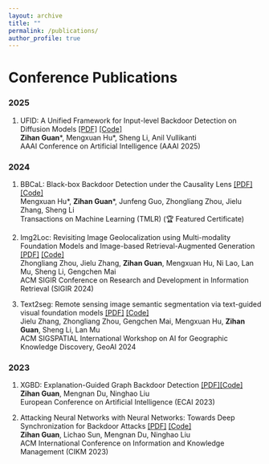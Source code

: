```yaml
---
layout: archive
title: ""
permalink: /publications/
author_profile: true
---
```

# Conference Publications
### 2025
1. UFID: A Unified Framework for Input-level Backdoor Detection on Diffusion Models [\[PDF\]](https://arxiv.org/abs/2404.01101) [\[Code\]](https://github.com/GuanZihan/official_UFID) <br>
**Zihan Guan***, Mengxuan Hu*, Sheng Li, Anil Vullikanti<br>
AAAI Conference on Artificial Intelligence (AAAI 2025)

### 2024
1. BBCaL: Black-box Backdoor Detection under the Causality Lens [\[PDF\]](https://openreview.net/forum?id=HZi9PfLwMn) [\[Code\]](https://github.com/GuanZihan/BBCaL) <br>
Mengxuan Hu*, **Zihan Guan***, Junfeng Guo, Zhongliang Zhou, Jielu Zhang, Sheng Li<br>
Transactions on Machine Learning (TMLR) (🏆 Featured Certificate)

2. Img2Loc: Revisiting Image Geolocalization using Multi-modality Foundation Models and Image-based Retrieval-Augmented Generation [\[PDF\]](https://dl.acm.org/doi/abs/10.1145/3626772.3657673) [\[Code\]](https://github.com/Douglas2Code/Img2Loc) <br>
Zhongliang Zhou, Jielu Zhang, **Zihan Guan**, Mengxuan Hu, Ni Lao, Lan Mu, Sheng Li, Gengchen Mai <br>
ACM SIGIR Conference on Research and Development in Information Retrieval (SIGIR 2024)

3. Text2seg: Remote sensing image semantic segmentation via text-guided visual foundation models [\[PDF\]](https://dl.acm.org/doi/abs/10.1145/3687123.3698287) [\[Code\]](https://github.com/Douglas2Code/Text2Seg) <br>
Jielu Zhang, Zhongliang Zhou, Gengchen Mai, Mengxuan Hu, **Zihan Guan**, Sheng Li, Lan Mu <br>
ACM SIGSPATIAL International Workshop on AI for Geographic Knowledge Discovery, GeoAI 2024

### 2023
1. XGBD: Explanation-Guided Graph Backdoor Detection [\[PDF\]](https://arxiv.org/abs/2308.04406)[\[Code\]](https://github.com/GuanZihan/GNN_backdoor_detection) <br>
**Zihan Guan**, Mengnan Du, Ninghao Liu<br>
European Conference on Artificial Intelligence (ECAI 2023)

2. Attacking Neural Networks with Neural Networks: Towards Deep Synchronization for Backdoor Attacks [\[PDF\]](https://dl.acm.org/doi/abs/10.1145/3583780.3614784) [\[Code\]](https://github.com/GuanZihan/Deep-Backdoor-Attack) <br>
**Zihan Guan**, Lichao Sun, Mengnan Du, Ninghao Liu<br>
ACM International Conference on Information and Knowledge Management (CIKM 2023)